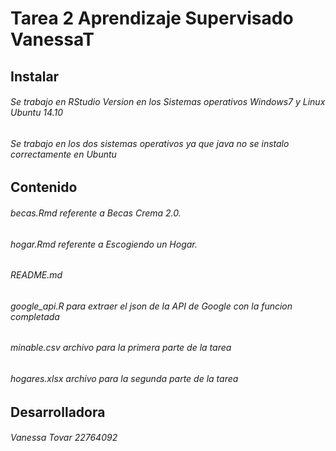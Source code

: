 # Tarea 2 Aprendizaje Supervisado VanessaT

## Instalar
###### Se trabajo en RStudio Version en los Sistemas operativos Windows7 y Linux Ubuntu 14.10
###### Se trabajo en los dos sistemas operativos ya que java no se instalo correctamente en Ubuntu


## Contenido
######  becas.Rmd referente a Becas Crema 2.0.
######  hogar.Rmd referente a Escogiendo un Hogar.
######  README.md 
######  google_api.R para extraer el json de la API de Google con la funcion completada
######  minable.csv archivo para la primera parte de la tarea
######  hogares.xlsx archivo para la segunda parte de la tarea

## Desarrolladora
###### Vanessa Tovar 22764092
